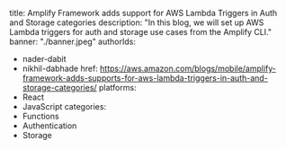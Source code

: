 title: Amplify Framework adds support for AWS Lambda Triggers in Auth and Storage categories
description: "In this blog, we will set up AWS Lambda triggers for auth and storage use cases from the Amplify CLI."
banner: "./banner.jpeg"
authorIds:
  - nader-dabit
  - nikhil-dabhade
href: https://aws.amazon.com/blogs/mobile/amplify-framework-adds-supports-for-aws-lambda-triggers-in-auth-and-storage-categories/
platforms:
  - React
  - JavaScript
categories:
  - Functions
  - Authentication
  - Storage